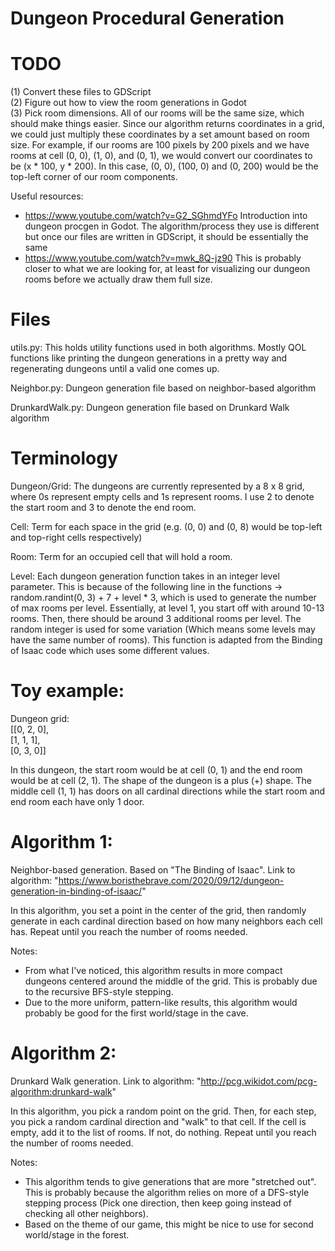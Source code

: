 # Dungeon Procedural Generation

# TODO

(1) Convert these files to GDScript  
(2) Figure out how to view the room generations in Godot  
(3) Pick room dimensions. All of our rooms will be the same size, which should make things easier. Since our algorithm returns coordinates in a grid, we could just multiply these coordinates by a set amount based on room size. For example, if our rooms are 100 pixels by 200 pixels and we have rooms at cell (0, 0), (1, 0), and (0, 1), we would convert our coordinates to be (x * 100, y * 200). In this case, (0, 0), (100, 0) and (0, 200) would be the top-left corner of our room components.  

Useful resources:
- https://www.youtube.com/watch?v=G2_SGhmdYFo Introduction into dungeon procgen in Godot. The algorithm/process they use is different but once our files are written in GDScript, it should be essentially the same
- https://www.youtube.com/watch?v=mwk_8Q-jz90 This is probably closer to what we are looking for, at least for visualizing our dungeon rooms before we actually draw them full size.



# Files

utils.py: This holds utility functions used in both algorithms. Mostly QOL functions like printing the dungeon generations in a pretty way and regenerating dungeons until a valid one comes up.

Neighbor.py: Dungeon generation file based on neighbor-based algorithm

DrunkardWalk.py: Dungeon generation file based on Drunkard Walk algorithm

# Terminology

Dungeon/Grid: The dungeons are currently represented by a 8 x 8 grid, where 0s represent empty cells and 1s represent rooms. I use 2 to denote the start room and 3 to denote the end room.

Cell: Term for each space in the grid (e.g. (0, 0) and (0, 8) would be top-left and top-right cells respectively)

Room: Term for an occupied cell that will hold a room.

Level: Each dungeon generation function takes in an integer level parameter. This is because of the following line in the functions -> random.randint(0, 3) + 7 + level \* 3, which is used to generate the number of max rooms per level. Essentially, at level 1, you start off with around 10-13 rooms. Then, there should be around 3 additional rooms per level. The random integer is used for some variation (Which means some levels may have the same number of rooms). This function is adapted from the Binding of Isaac code which uses some different values.

# Toy example:

Dungeon grid:  
[[0, 2, 0],  
 [1, 1, 1],  
 [0, 3, 0]]

In this dungeon, the start room would be at cell (0, 1) and the end room would be at cell (2, 1). The shape of the dungeon is a plus (+) shape. The middle cell (1, 1) has doors on all cardinal directions while the start room and end room each have only 1 door.

# Algorithm 1:

Neighbor-based generation. Based on "The Binding of Isaac". Link to algorithm: "https://www.boristhebrave.com/2020/09/12/dungeon-generation-in-binding-of-isaac/"

In this algorithm, you set a point in the center of the grid, then randomly generate in each cardinal direction based on how many neighbors each cell has. Repeat until you reach the number of rooms needed.

Notes:

- From what I've noticed, this algorithm results in more compact dungeons centered around the middle of the grid. This is probably due to the recursive BFS-style stepping.
- Due to the more uniform, pattern-like results, this algorithm would probably be good for the first world/stage in the cave.

# Algorithm 2:

Drunkard Walk generation. Link to algorithm: "http://pcg.wikidot.com/pcg-algorithm:drunkard-walk"

In this algorithm, you pick a random point on the grid. Then, for each step, you pick a random cardinal direction and "walk" to that cell. If the cell is empty, add it to the list of rooms. If not, do nothing. Repeat until you reach the number of rooms needed.

Notes:

- This algorithm tends to give generations that are more "stretched out". This is probably because the algorithm relies on more of a DFS-style stepping process (Pick one direction, then keep going instead of checking all other neighbors).
- Based on the theme of our game, this might be nice to use for second world/stage in the forest.
